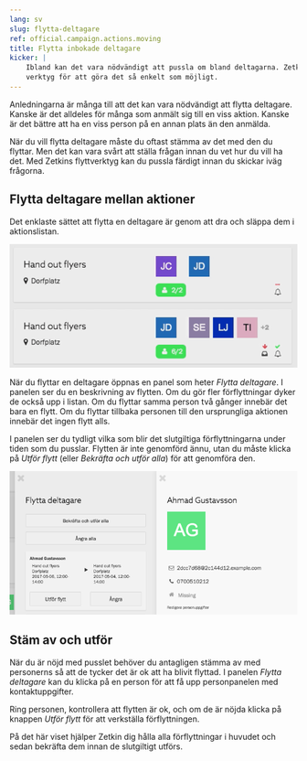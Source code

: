 ```yaml
---
lang: sv
slug: flytta-deltagare
ref: official.campaign.actions.moving
title: Flytta inbokade deltagare
kicker: |
    Ibland kan det vara nödvändigt att pussla om bland deltagarna. Zetkin har
    verktyg för att göra det så enkelt som möjligt.
---
```


Anledningarna är många till att det kan vara nödvändigt att flytta deltagare.
Kanske är det alldeles för många som anmält sig till en viss aktion. Kanske
är det bättre att ha en viss person på en annan plats än den anmälda.

När du vill flytta deltagare måste du oftast stämma av det med den du flyttar.
Men det kan vara svårt att ställa frågan innan du vet hur du vill ha det. Med
Zetkins flyttverktyg kan du pussla färdigt innan du skickar iväg frågorna.

## Flytta deltagare mellan aktioner
Det enklaste sättet att flytta en deltagare är genom att dra och släppa dem
i aktionslistan.

![Flytta deltagare](./flytta-deltagare.gif)

När du flyttar en deltagare öppnas en panel som heter _Flytta deltagare_. I
panelen ser du en beskrivning av flytten. Om du gör fler förflyttningar
dyker de också upp i listan. Om du flyttar samma person två gånger innebär
det bara en flytt. Om du flyttar tillbaka personen till den ursprungliga
aktionen innebär det ingen flytt alls.

I panelen ser du tydligt vilka som blir det slutgiltiga förflyttningarna under
tiden som du pusslar. Flytten är inte genomförd ännu, utan du måste klicka på
_Utför flytt_ (eller _Bekräfta och utför alla_) för att genomföra den.

![Bekräfta flytt](./bekrafta-flytt.png)

## Stäm av och utför
När du är nöjd med pusslet behöver du antagligen stämma av med personerns så
att de tycker det är ok att ha blivit flyttad. I panelen _Flytta deltagare_
kan du klicka på en person för att få upp personpanelen med kontaktuppgifter.

Ring personen, kontrollera att flytten är ok, och om de är nöjda klicka på
knappen _Utför flytt_ för att verkställa förflyttningen.

På det här viset hjälper Zetkin dig hålla alla förflyttningar i huvudet och
sedan bekräfta dem innan de slutgiltigt utförs.
